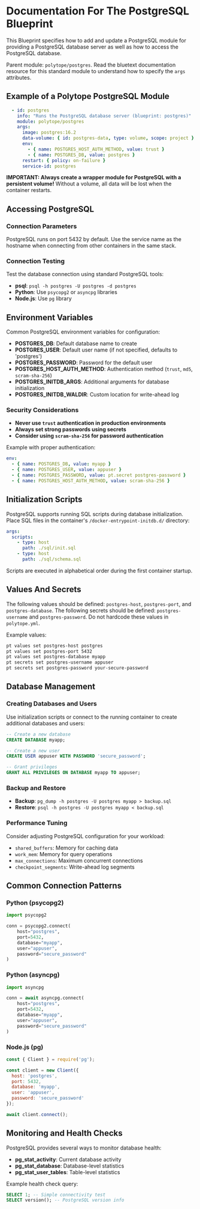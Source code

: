 # Documentation For The PostgreSQL Blueprint

This Blueprint specifies how to add and update a PostgreSQL module for providing a PostgreSQL database server as well as how to access the PostgreSQL database.

Parent module: `polytope/postgres`. Read the bluetext documentation resource for this standard module to understand how to specify the `args` attributes.

## Example of a Polytope PostgreSQL Module

```yaml
  - id: postgres
    info: "Runs the PostgreSQL database server (blueprint: postgres)"
    module: polytope/postgres
    args:
      image: postgres:16.2
      data-volume: { id: postgres-data, type: volume, scope: project }
      env:
        - { name: POSTGRES_HOST_AUTH_METHOD, value: trust }
        - { name: POSTGRES_DB, value: postgres }
      restart: { policy: on-failure }
      service-id: postgres
```

**IMPORTANT: Always create a wrapper module for PostgreSQL with a persistent volume!** Without a volume, all data will be lost when the container restarts.

## Accessing PostgreSQL

### Connection Parameters
PostgreSQL runs on port 5432 by default. Use the service name as the hostname when connecting from other containers in the same stack.

### Connection Testing
Test the database connection using standard PostgreSQL tools:
- **psql**: `psql -h postgres -U postgres -d postgres`
- **Python**: Use `psycopg2` or `asyncpg` libraries
- **Node.js**: Use `pg` library

## Environment Variables

Common PostgreSQL environment variables for configuration:

- **POSTGRES_DB**: Default database name to create
- **POSTGRES_USER**: Default user name (if not specified, defaults to 'postgres')
- **POSTGRES_PASSWORD**: Password for the default user
- **POSTGRES_HOST_AUTH_METHOD**: Authentication method (`trust`, `md5`, `scram-sha-256`)
- **POSTGRES_INITDB_ARGS**: Additional arguments for database initialization
- **POSTGRES_INITDB_WALDIR**: Custom location for write-ahead log

### Security Considerations
- **Never use `trust` authentication in production environments**
- **Always set strong passwords using secrets**
- **Consider using `scram-sha-256` for password authentication**

Example with proper authentication:
```yaml
env:
  - { name: POSTGRES_DB, value: myapp }
  - { name: POSTGRES_USER, value: appuser }
  - { name: POSTGRES_PASSWORD, value: pt.secret postgres-password }
  - { name: POSTGRES_HOST_AUTH_METHOD, value: scram-sha-256 }
```

## Initialization Scripts

PostgreSQL supports running SQL scripts during database initialization. Place SQL files in the container's `/docker-entrypoint-initdb.d/` directory:

```yaml
args:
  scripts:
    - type: host
      path: ./sql/init.sql
    - type: host
      path: ./sql/schema.sql
```

Scripts are executed in alphabetical order during the first container startup.

## Values And Secrets

The following values should be defined: `postgres-host`, `postgres-port`, and `postgres-database`. The following secrets should be defined: `postgres-username` and `postgres-password`. Do not hardcode these values in `polytope.yml`.

Example values:
```bash
pt values set postgres-host postgres
pt values set postgres-port 5432
pt values set postgres-database myapp
pt secrets set postgres-username appuser
pt secrets set postgres-password your-secure-password
```

## Database Management

### Creating Databases and Users
Use initialization scripts or connect to the running container to create additional databases and users:

```sql
-- Create a new database
CREATE DATABASE myapp;

-- Create a new user
CREATE USER appuser WITH PASSWORD 'secure_password';

-- Grant privileges
GRANT ALL PRIVILEGES ON DATABASE myapp TO appuser;
```

### Backup and Restore
- **Backup**: `pg_dump -h postgres -U postgres myapp > backup.sql`
- **Restore**: `psql -h postgres -U postgres myapp < backup.sql`

### Performance Tuning
Consider adjusting PostgreSQL configuration for your workload:
- `shared_buffers`: Memory for caching data
- `work_mem`: Memory for query operations
- `max_connections`: Maximum concurrent connections
- `checkpoint_segments`: Write-ahead log segments

## Common Connection Patterns

### Python (psycopg2)
```python
import psycopg2

conn = psycopg2.connect(
    host="postgres",
    port=5432,
    database="myapp",
    user="appuser",
    password="secure_password"
)
```

### Python (asyncpg)
```python
import asyncpg

conn = await asyncpg.connect(
    host="postgres",
    port=5432,
    database="myapp",
    user="appuser",
    password="secure_password"
)
```

### Node.js (pg)
```javascript
const { Client } = require('pg');

const client = new Client({
  host: 'postgres',
  port: 5432,
  database: 'myapp',
  user: 'appuser',
  password: 'secure_password'
});

await client.connect();
```

## Monitoring and Health Checks

PostgreSQL provides several ways to monitor database health:
- **pg_stat_activity**: Current database activity
- **pg_stat_database**: Database-level statistics
- **pg_stat_user_tables**: Table-level statistics

Example health check query:
```sql
SELECT 1; -- Simple connectivity test
SELECT version(); -- PostgreSQL version info
